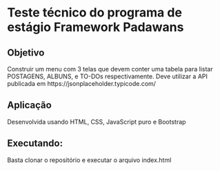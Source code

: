 # Teste técnico do programa de estágio Framework Padawans
<h2>Objetivo 
</h2>
<p>Construir um menu com 3 telas que devem conter uma tabela para listar POSTAGENS, ALBUNS, e TO-DOs respectivamente. Deve utilizar a API publicada em https://jsonplaceholder.typicode.com/
</p>
<h2>Aplicação</h2>
<p>Desenvolvida usando HTML, CSS, JavaScript puro e Bootstrap</p>
<h2>Executando:</h2>
<p>Basta clonar o repositório e executar o arquivo index.html</p>

